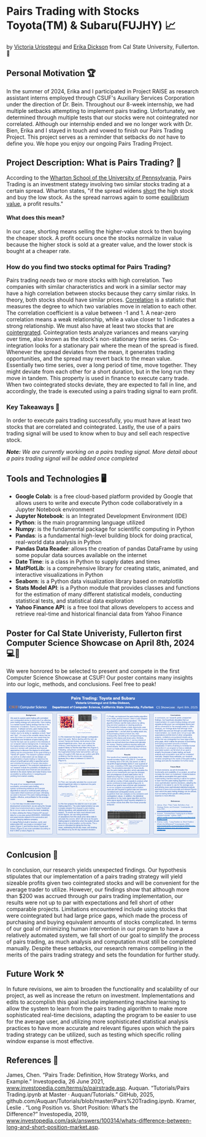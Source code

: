 # Pairs Trading with Stocks Toyota(TM) & Subaru(FUJHY) :chart_with_upwards_trend:
by [Victoria Uriostegui](https://www.linkedin.com/in/victoria-uriostegui-3a031a26a) and [Erika Dickson](https://www.linkedin.com/in/erika-dickson?utm_source=share&utm_campaign=share_via&utm_content=profile&utm_medium=ios_app) from Cal State University, Fullerton. :elephant:

## Personal Motivation :trophy:
In the summer of 2024, Erika and I participated in Project RAISE as research assistant interns employed through CSUF's Auxiliary Services Corporation under the direction of Dr. Bein. Throughout our 8-week internship, we had multiple setbacks attempting to implement pairs trading. Unfortunately, we determined through multiple tests that our stocks were not cointegrated nor correlated. Although our internship ended and we no longer work with Dr. Bien, Erika and I stayed in touch and vowed to finish our Pairs Trading Project. This project serves as a reminder that setbacks do *not* have to define you. We hope you enjoy our ongoing Pairs Trading Project.

## Project Description: What is Pairs Trading? :monocle_face:
According to the [Wharton School of the University of Pennsylvania](http://stat.wharton.upenn.edu/~steele/Courses/434/434Context/PairsTrading/PairsTradingQFin05.pdf), Pairs Trading is an investment stategy involving two similar stocks trading at a certain spread. Wharton states, "if the spread widens [short](https://www.investor.gov/introduction-investing/investing-basics/how-stock-markets-work/stock-purchases-and-sales-long-and) the high stock and buy the low stock. As the spread narrows again to some [equilibrium value](https://dictionary.cambridge.org/us/dictionary/english/equilibrium-price), a profit results." 

#### What does this mean? #### 
In our case, shorting means selling the higher-value stock to then buying the cheaper stock. A profit occurs once the stocks normalize in value because the higher stock is sold at a greater value, and the lower stock is bought at a cheaper rate. 

### How do you find two stocks optimal for Pairs Trading? ###
Pairs trading *needs* two or more stocks with high correlation. Two companies with similar characteristics and work in a similar sector may have a high correlation between stocks because they carry similar risks. In theory, both stocks should have similar prices. [Correlation](https://openstax.org/books/principles-finance/pages/14-1-correlation-analysis) is a statistic that measures the degree to which two variables move in relation to each other. The correlation coefficient is a value between -1 and 1. A near-zero correlation means a weak relationship, while a value closer to 1 indicates a strong relationship. We must also have at least two stocks that are [cointergrated](https://pmc.ncbi.nlm.nih.gov/articles/PMC6744394/). Cointegration tests analyze variances and means varying over time, also known as the stock's non-stationary time series. 
Co-integration looks for a stationary pair where the mean of the spread is fixed. Whenever the spread deviates from the mean, it generates trading opportunities, and the spread may revert back to the mean value. Essentially two time series, over a long period of time, move together.
They might deviate from each other for a short duration, but in the long run they move in tandem. This property is used in finance to execute carry trade. When two cointegrated stocks deviate, they are expected to fall in line, and accordingly, the trade is executed using a pairs trading signal to earn profit. 

### Key Takeaways :memo:
In order to execute pairs trading successfully, you must have at least two stocks that are correlated and cointegrated. Lastly, the use of a pairs trading signal will be used to know when to buy and sell each respective stock. 

***Note:** We are currently working on a pairs trading signal. More detail about a pairs trading signal will be added once completed*

## Tools and Technologies :desktop_computer:

- **Google Colab**: is a free cloud-based platform provided by Google that allows users to write and execute Python code collaboratively in a Jupyter Notebook environment
- **Jupyter Notebook**: is an Integrated Development Environment (IDE)
- **Python**: is the main programming language utilized
- **Numpy**: is the fundamental package for scientific computing in Python
- **Pandas**: is a fundamental high-level building block for doing practical, real-world data analysis in Python
- **Pandas Data Reader**: allows the creation of pandas DataFrame by using some popular data sources available on the internet
- **Date Time**: is a class in Python to supply dates and times
- **MatPlotLib**: is a comprehensive library for creating static, animated, and interactive visualizations in Python
- **Seaborn**: is a Python data visualization library based on matplotlib
- **Stats Model API**: is a Python module that provides classes and functions for the estimation of many different statistical models, conducting statistical tests, and statistical data exploration
- **Yahoo Finance API**: is a free tool that allows developers to access and retrieve real-time and historical financial data from Yahoo Finance

## Poster for Cal State Univeristy, Fullerton first Computer Science Showcase on April 8th, 2024 💻🐘
We were honrored to be selected to present and compete in the first Computer Science Showcase at CSUF! Our poster contains many insights into our logic, methods, and conclusions. Feel free to peak! 

![Computer Science Showcase Poster](CS-Showcase-Poster.png)

## Conlcusion 💭
In conclusion, our research yields unexpected findings. Our hypothesis stipulates that our implementation of a pairs trading strategy will yield sizeable profits given two cointegrated stocks and will be convenient for the average trader to utilize. However, our findings show that although more than $200 was accrued through our pairs trading implementation, our results were not up to par with expectations and fell short of other comparable projects. Limitations encountered include using stocks that were cointegrated but had large price gaps, which made the process of purchasing and buying equivalent amounts of stocks complicated. In terms of our goal of minimizing human intervention in our program to have a relatively automated system, we fall short of our goal to simplify the process of pairs trading, as much analysis and computation must still be completed manually. Despite these setbacks, our research remains compelling in the merits of the pairs trading strategy and sets the foundation for further study.

## Future Work ⚒️
In future revisions, we aim to broaden the functionality and scalability of our project, as well as increase the return on investment. Implementations and edits to accomplish this goal include implementing machine learning to allow the system to learn from the pairs trading algorithm to make more sophisticated real-time decisions, adapting the program to be easier to use for the average user, and utilizing more sophisticated statistical analysis practices to have more accurate and relevant figures upon which the pairs trading strategy can be utilized, such as testing which specific rolling window expanse is most effective.

## References 📔
James, Chen. “Pairs Trade: Definition, How Strategy Works, and Example.” Investopedia, 26 June 2021, www.investopedia.com/terms/p/pairstrade.asp.
Auquan. “Tutorials/Pairs Trading.ipynb at Master · Auquan/Tutorials.” GitHub, 2025, github.com/Auquan/Tutorials/blob/master/Pairs%20Trading.ipynb.
Kramer, Leslie . “Long Position vs. Short Position: What’s the Difference?” Investopedia, 2019, www.investopedia.com/ask/answers/100314/whats-difference-between-long-and-short-position-market.asp.








